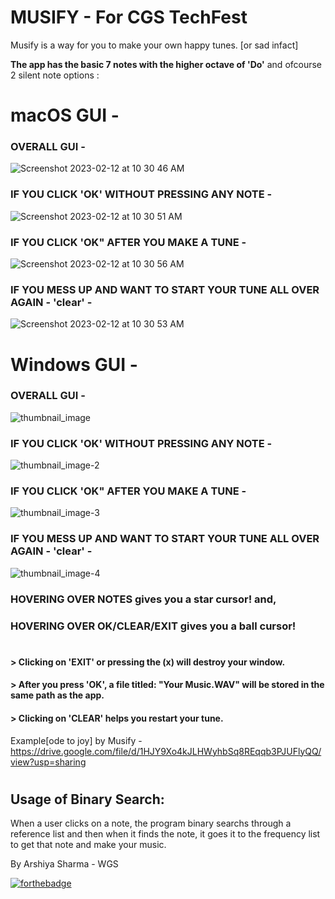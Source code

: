 # **MUSIFY** - For CGS TechFest

Musify is a way for you to make your own happy tunes. [or sad infact]

**The app has the basic 7 notes with the higher octave of 'Do'** and ofcourse 2 silent note options :

# macOS GUI -
### OVERALL GUI - 
![Screenshot 2023-02-12 at 10 30 46 AM](https://user-images.githubusercontent.com/71538893/218294186-d8c63ca6-386f-463a-8691-715d1ec43514.png)


### IF YOU CLICK 'OK' WITHOUT PRESSING ANY NOTE -
![Screenshot 2023-02-12 at 10 30 51 AM](https://user-images.githubusercontent.com/71538893/218294193-b9bb6e5c-e07d-4d92-8f17-91155261b6f6.png)


### IF YOU CLICK 'OK" AFTER YOU MAKE A TUNE - 
![Screenshot 2023-02-12 at 10 30 56 AM](https://user-images.githubusercontent.com/71538893/218294211-51c01ab1-8fa5-4e81-b669-bb056f5dec7c.png)


### IF YOU MESS UP AND WANT TO START YOUR TUNE ALL OVER AGAIN - 'clear' -
![Screenshot 2023-02-12 at 10 30 53 AM](https://user-images.githubusercontent.com/71538893/218294199-d31be8f4-e981-4c8f-8b44-91c77bec7448.png)


# Windows GUI - 
### OVERALL GUI - 
![thumbnail_image](https://user-images.githubusercontent.com/71538893/218293575-bf4adbb5-19a8-4dd2-bd39-63b1f5439ceb.png)


### IF YOU CLICK 'OK' WITHOUT PRESSING ANY NOTE -
![thumbnail_image-2](https://user-images.githubusercontent.com/71538893/218293804-3bef48e3-c993-46b9-921c-f0e194457993.png)


### IF YOU CLICK 'OK" AFTER YOU MAKE A TUNE - 
![thumbnail_image-3](https://user-images.githubusercontent.com/71538893/218293813-6a7e6244-6edc-43ce-8d18-4108e1b1e926.png)

### IF YOU MESS UP AND WANT TO START YOUR TUNE ALL OVER AGAIN - 'clear' -
![thumbnail_image-4](https://user-images.githubusercontent.com/71538893/218293819-1d332bfa-b536-4076-8d84-bb60fea46494.png)


### HOVERING OVER NOTES gives you a star cursor! and, 
### HOVERING OVER OK/CLEAR/EXIT gives you a ball cursor! 

#
#
#### > Clicking on 'EXIT' or pressing the (x) will destroy your window.
#### > After you press 'OK', a file titled: "Your Music.WAV" will be stored in the same path as the app. 
#### > Clicking on 'CLEAR' helps you restart your tune.


Example[ode to joy] by Musify - https://drive.google.com/file/d/1HJY9Xo4kJLHWyhbSq8REqqb3PJUFlyQQ/view?usp=sharing 

#
## Usage of Binary Search:
When a user clicks on a note, the program binary searchs through a reference list and then when it finds the note, it goes it to the frequency list to get that note and make your music.

By Arshiya Sharma - WGS

[![forthebadge](https://forthebadge.com/images/badges/made-with-python.svg)](https://forthebadge.com)
